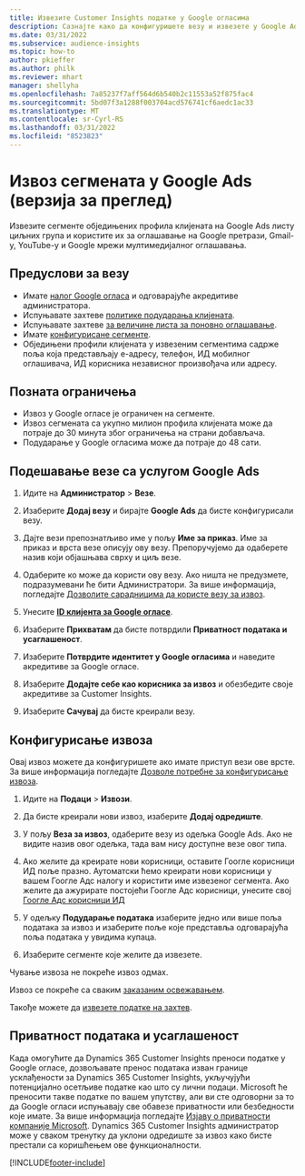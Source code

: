 ```yaml
---
title: Извезите Customer Insights податке у Google огласима
description: Сазнајте како да конфигуришете везу и извезете у Google Ads.
ms.date: 03/31/2022
ms.subservice: audience-insights
ms.topic: how-to
author: pkieffer
ms.author: philk
ms.reviewer: mhart
manager: shellyha
ms.openlocfilehash: 7a85237f7aff564d6b540b2c11553a52f875fac4
ms.sourcegitcommit: 5bd07f3a1288f003704acd576741cf6aedc1ac33
ms.translationtype: MT
ms.contentlocale: sr-Cyrl-RS
ms.lasthandoff: 03/31/2022
ms.locfileid: "8523823"
---
```

# <a name="export-segments-to-google-ads-preview"></a>Извоз сегмената у Google Ads (верзија за преглед)

Извезите сегменте обједињених профила клијената на Google Ads листу циљних група и користите их за оглашавање на Google претрази, Gmail-у, YouTube-у и Google мрежи мултимедијалног оглашавања. 


## <a name="prerequisites-for-connection"></a>Предуслови за везу

-   Имате [налог Google огласа](https://ads.google.com/) и одговарајуће акредитиве администратора.
-   Испуњавате захтеве [политике подударања клијената](https://support.google.com/adspolicy/answer/6299717).
-   Испуњавате захтеве [за величине листа за поновно оглашавање](https://support.google.com/google-ads/answer/7558048).
-   Имате [конфигурисане сегменте](segments.md).
-   Обједињени профили клијената у извезеним сегментима садрже поља која представљају е-адресу, телефон, ИД мобилног оглашивача, ИД корисника независног произвођача или адресу.

## <a name="known-limitations"></a>Позната ограничења

- Извоз у Google огласе је ограничен на сегменте.
- Извоз сегмената са укупно милион профила клијената може да потраје до 30 минута због ограничења на страни добављача. 
- Подударање у Google огласима може да потраје до 48 сати.

## <a name="set-up-connection-to-google-ads"></a>Подешавање везе са услугом Google Ads

1. Идите на **Администратор** > **Везе**.

1. Изаберите **Додај везу** и бирајте **Google Ads** да бисте конфигурисали везу.

1. Дајте вези препознатљиво име у пољу **Име за приказ**. Име за приказ и врста везе описују ову везу. Препоручујемо да одаберете назив који објашњава сврху и циљ везе.

1. Одаберите ко може да користи ову везу. Ако ништа не предузмете, подразумевани ће бити Администратори. За више информација, погледајте [Дозволите сарадницима да користе везу за извоз](connections.md#allow-contributors-to-use-a-connection-for-exports).

1. Унесите **[ID клијента за Google огласе](https://support.google.com/google-ads/answer/1704344)**.

1. Изаберите **Прихватам** да бисте потврдили **Приватност података и усаглашеност**.

1. Изаберите **Потврдите идентитет у Google огласима** и наведите акредитиве за Google огласе.

1. Изаберите **Додајте себе као корисника за извоз** и обезбедите своје акредитиве за Customer Insights.

1. Изаберите **Сачувај** да бисте креирали везу. 

## <a name="configure-an-export"></a>Конфигурисање извоза

Овај извоз можете да конфигуришете ако имате приступ вези ове врсте. За више информација погледајте [Дозволе потребне за конфигурисање извоза](export-destinations.md#set-up-a-new-export).

1. Идите на **Подаци** > **Извози**.

1. Да бисте креирали нови извоз, изаберите **Додај одредиште**.

1. У пољу **Веза за извоз**, одаберите везу из одељка Google Ads. Ако не видите назив овог одељка, тада вам нису доступне везе овог типа.

1. Ако желите да креирате нови корисници, оставите Гоогле корисници ИД поље празно. Аутоматски ћемо креирати нови корисници у вашем Гоогле Адс налогу и користити име извезеног сегмента. Ако желите да ажурирате постојећи Гоогле Адс корисници, унесите свој [Гоогле Адс корисници ИД](https://support.google.com/google-ads/answer/7558048?hl=en#:~:text=Audience%20lists%20is%20a%20section,Display%20Network%20through%20remarketing%20campaigns.)

1. У одељку **Подударање података** изаберите једно или више поља података за извоз и изаберите поље које представља одговарајућа поља података у увидима купаца.

1. Изаберите сегменте које желите да извезете. 

Чување извоза не покреће извоз одмах.

Извоз се покреће са сваким [заказаним освежавањем](system.md#schedule-tab). 

Такође можете да [извезете податке на захтев](export-destinations.md#run-exports-on-demand). 

## <a name="data-privacy-and-compliance"></a>Приватност података и усаглашеност

Када омогућите да Dynamics 365 Customer Insights преноси податке у Google огласе, дозвољавате пренос података изван границе усклађености за Dynamics 365 Customer Insights, укључујући потенцијално осетљиве податке као што су лични подаци. Microsoft ће преносити такве податке по вашем упутству, али ви сте одговорни за то да Google огласи испуњавају све обавезе приватности или безбедности које имате. За више информација погледајте [Изјаву о приватности компаније Microsoft](https://go.microsoft.com/fwlink/?linkid=396732).
Dynamics 365 Customer Insights администратор може у сваком тренутку да уклони одредиште за извоз како бисте престали са коришћењем ове функционалности.


[!INCLUDE[footer-include](../includes/footer-banner.md)]
